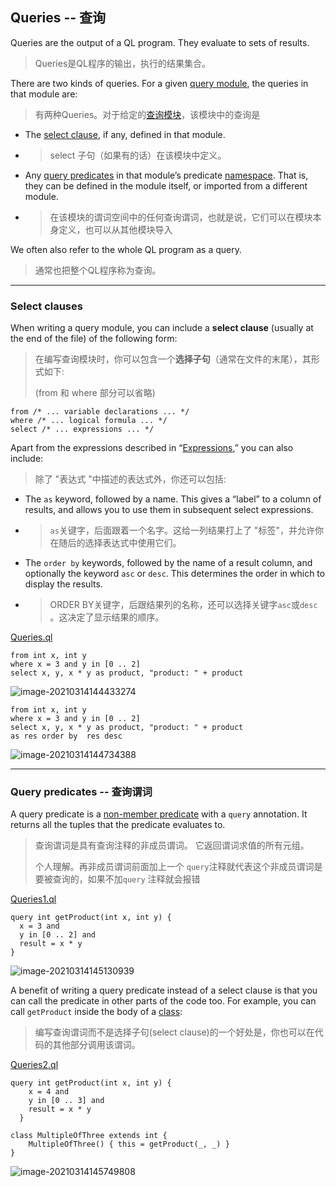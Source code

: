 ## Queries -- 查询

Queries are the output of a QL program. They evaluate to sets of results.

> Queries是QL程序的输出，执行的结果集合。

There are two kinds of queries. For a given [query module](https://codeql.github.com/docs/ql-language-reference/modules/#query-modules), the queries in that module are:

> 有两种Queries。对于给定的[查询模块](https://codeql.github.com/docs/ql-language-reference/modules/#query-modules)，该模块中的查询是

* The [select clause](https://codeql.github.com/docs/ql-language-reference/queries/#select-clauses), if any, defined in that module.

* > select 子句（如果有的话）在该模块中定义。

*  Any [query predicates](https://codeql.github.com/docs/ql-language-reference/queries/#query-predicates) in that module’s predicate [namespace](https://codeql.github.com/docs/ql-language-reference/name-resolution/#namespaces). That is, they can be defined in the module itself, or imported from a different module.

* > 在该模块的谓词空间中的任何查询谓词，也就是说，它们可以在模块本身定义，也可以从其他模块导入

We often also refer to the whole QL program as a query.

> 通常也把整个QL程序称为查询。



---

### Select clauses

When writing a query module, you can include a **select clause** (usually at the end of the file) of the following form:

> 在编写查询模块时，你可以包含一个**选择子句**（通常在文件的末尾），其形式如下:
>
> (from 和 where 部分可以省略)

```
from /* ... variable declarations ... */
where /* ... logical formula ... */
select /* ... expressions ... */
```

Apart from the expressions described in “[Expressions](https://codeql.github.com/docs/ql-language-reference/expressions/#expressions),” you can also include:

> 除了 "表达式 "中描述的表达式外，你还可以包括:

* The `as` keyword, followed by a name. This gives a “label” to a column of results, and allows you to use them in subsequent select expressions.

* > `as`关键字，后面跟着一个名字。这给一列结果打上了 "标签"，并允许你在随后的选择表达式中使用它们。

* The `order by` keywords, followed by the name of a result column, and optionally the keyword `asc` or `desc`. This determines the order in which to display the results.

* > ORDER BY关键字，后跟结果列的名称，还可以选择关键字`asc`或`desc` 。这决定了显示结果的顺序。

[Queries.ql](./Queries.ql)

```
from int x, int y
where x = 3 and y in [0 .. 2]
select x, y, x * y as product, "product: " + product
```

![image-20210314144433274](https://gitee.com/samny/images/raw/master//33u44er33ec/33u44er33ec.png)

````
from int x, int y
where x = 3 and y in [0 .. 2]
select x, y, x * y as product, "product: " + product
as res order by  res desc
````

![image-20210314144734388](https://gitee.com/samny/images/raw/master//34u47er34ec/34u47er34ec.png)



---

### Query predicates -- 查询谓词

 A query predicate is a [non-member predicate](https://codeql.github.com/docs/ql-language-reference/predicates/#non-member-predicates) with a `query` annotation. It returns all the tuples that the predicate evaluates to.

> 查询谓词是具有查询注释的非成员谓词。 它返回谓词求值的所有元组。
>
> 个人理解。再非成员谓词前面加上一个 `query`注释就代表这个非成员谓词是要被查询的，如果不加`query` 注释就会报错

[Queries1.ql](./Queries1.ql)

```
query int getProduct(int x, int y) {
  x = 3 and
  y in [0 .. 2] and
  result = x * y
}
```

![image-20210314145130939](https://gitee.com/samny/images/raw/master//30u51er30ec/30u51er30ec.png)

A benefit of writing a query predicate instead of a select clause is that you can call the predicate in other parts of the code too. For example, you can call `getProduct` inside the body of a [class](https://codeql.github.com/docs/ql-language-reference/types/#classes):

> 编写查询谓词而不是选择子句(select clause)的一个好处是，你也可以在代码的其他部分调用该谓词。

[Queries2.ql](./Queries2.ql)

```
query int getProduct(int x, int y) {
    x = 4 and
    y in [0 .. 3] and
    result = x * y
  }

class MultipleOfThree extends int {
    MultipleOfThree() { this = getProduct(_, _) }
}
```

![image-20210314145749808](https://gitee.com/samny/images/raw/master//49u57er49ec/49u57er49ec.png)